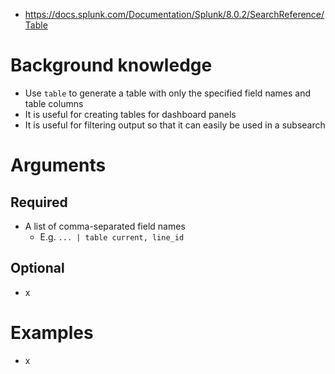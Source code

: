 - https://docs.splunk.com/Documentation/Splunk/8.0.2/SearchReference/Table
# Background knowledge
- Use `table` to generate a table with only the specified field names and table columns
- It is useful for creating tables for dashboard panels
- It is useful for filtering output so that it can easily be used in a subsearch
# Arguments
## Required
- A list of comma-separated field names
  - E.g. `... | table current, line_id`
## Optional
- x
# Examples
- x